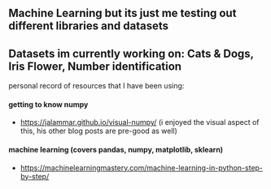 ## Machine Learning but its just me testing out different libraries and datasets
Datasets im currently working on: Cats & Dogs, Iris Flower, Number identification
--- 
personal record of resources that I have been using:
#### getting to know numpy
- https://jalammar.github.io/visual-numpy/ (i enjoyed the visual aspect of this, his other blog posts are pre-good as well)

#### machine learning (covers pandas, numpy, matplotlib, sklearn)
- https://machinelearningmastery.com/machine-learning-in-python-step-by-step/
